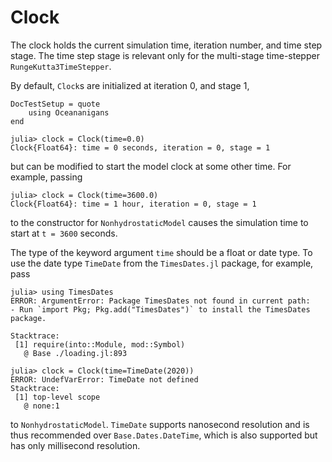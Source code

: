 # Clock

The clock holds the current simulation time, iteration number, and time step stage.
The time step stage is relevant only for the multi-stage time-stepper `RungeKutta3TimeStepper`.

By default, `Clock`s are initialized at iteration 0, and stage 1,

```@meta
DocTestSetup = quote
    using Oceananigans
end
```

```jldoctest
julia> clock = Clock(time=0.0)
Clock{Float64}: time = 0 seconds, iteration = 0, stage = 1
```

but can be modified to start the model clock at some other time.
For example, passing

```jldoctest
julia> clock = Clock(time=3600.0)
Clock{Float64}: time = 1 hour, iteration = 0, stage = 1
```

to the constructor for `NonhydrostaticModel` causes the simulation
time to start at ``t = 3600`` seconds.

The type of the keyword argument `time` should be a float or date type.
To use the date type `TimeDate` from the `TimesDates.jl` package,
for example, pass

```jldoctest
julia> using TimesDates
ERROR: ArgumentError: Package TimesDates not found in current path:
- Run `import Pkg; Pkg.add("TimesDates")` to install the TimesDates package.

Stacktrace:
 [1] require(into::Module, mod::Symbol)
   @ Base ./loading.jl:893

julia> clock = Clock(time=TimeDate(2020))
ERROR: UndefVarError: TimeDate not defined
Stacktrace:
 [1] top-level scope
   @ none:1
```

to `NonhydrostaticModel`.
`TimeDate` supports nanosecond resolution and is thus recommended over `Base.Dates.DateTime`,
which is also supported but has only millisecond resolution.
